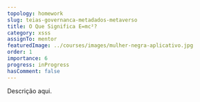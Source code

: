 ```yaml
---
topology: homework
slug: teias-governanca-metadados-metaverso
title: O Que Significa E=mc²?
category: xsss
assignTo: mentor
featuredImage: ../courses/images/mulher-negra-aplicativo.jpg
order: 1
importance: 6
progress: inProgress
hasComment: false
---
```


Descrição aqui.
